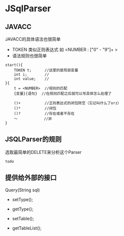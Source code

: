 # JSqlParser

## JAVACC

JAVACC的具体语法也很简单

+ TOKEN 类似正则表达式 如 <NUMBER : ["0" - "9"]+ >
+ 语法规则也很简单

```
start(){
    TOKEN t;      //这里的是局部变量
    int i;        //
    int value;    //
}{
    t = <NUMBER>  //规则的匹配
    {变量}{语句}  //在规则匹配之后就可以写具体怎么处理了

    ()+           //正则表达式的闭包除空（忘记叫什么了orz）
    ()*           //闭包
    ()?           //存在或者不存在
    ～            //非
}
```

## JSQLParser的规则

选取最简单的DELETE来分析这个Parser

```
todo
```

## 提供给外部的接口
Query(String sql)

+ setType();
+ getType();

+ setTable();
+ getTableList();









## 
